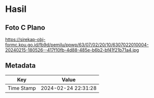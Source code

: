 # Hasil

## Foto C Plano

https://sirekap-obj-formc.kpu.go.id/fb9d/pemilu/ppwp/63/07/02/20/10/6307022010004-20240215-180526--417f10fb-4d88-485e-b6b2-bf41f21b71a4.jpg


## Metadata

| Key        | Value               |
| ---------- | ------------------- |
| Time Stamp | 2024-02-24 22:31:28 |



